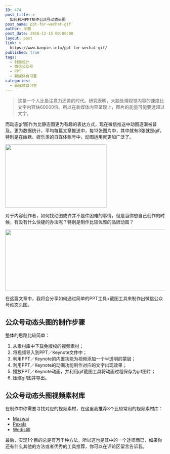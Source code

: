 ```yaml
---
ID: 474
post_title: >
  如何利用PPT制作公众号动态头图
post_name: ppt-for-wechat-gif
author: 半撇
post_date: 2016-12-15 00:00:00
layout: post
link: >
  https://www.banpie.info/ppt-for-wechat-gif/
published: true
tags:
  - 封面设计
  - 微信公众号
  - PPT
  - 新媒体自习室
categories:
  - 新媒体自习室
---
```

> 这是一个人比鱼注意力还差的时代。研究表明，大脑处理视觉内容的速度比文字内容快60000倍。所以在新媒体内容呈现上，图片的能量可能要远超过文字。

而动态gif图作为比静态图更为有趣的表达方式，现在微信推送中动图逐渐被普及。更为数据统计，平均每篇文章推送中，每13张图片中，其中就有3张就是gif，特别是在幽默、娱乐类的自媒体账号中，动图运用就更加广泛了。

[<img class="alignnone size-full wp-image-3012" src="http://www.banpie.info/wp-content/uploads/2019/04/unnamed-file-6.gif" width="320" height="200" alt="" />][1]

对于内容创作者，如何找动图或许并不是件困难的事情，但是当你想自己创作的时候，有没有什么快捷的办法呢？特别是制作比较优雅的品牌动图？

[<img class="alignnone size-full wp-image-3013" src="http://www.banpie.info/wp-content/uploads/2019/04/unnamed-file-7.gif" width="700" height="193" alt="" />][2]

在这篇文章中，我将会分享如何通过简单的PPT工具+截图工具来制作出微信公众号动态头图。

## 公众号动态头图的制作步骤

整体的思路比较简单：

1.  从素材库中下载免版权的视频素材；
2.  将视频导入到PPT／Keynote文件中；
3.  利用PPT／Keynote的内置功能为视频添加一个半透明的蒙层；
4.  利用PPT／Keynote的动画功能制作对应的文字出现效果；
5.  播放PPT／Keynote动画，并利用gif截图工具将动画过程保存为gif图片；
6.  压缩gif图并导出。

## 公众号动态头图视频素材库

在制作中你需要寻找对应的视频素材，在这里我推荐3个比较常用的视频素材库：

*   [Mazwai][3]
*   [Pexels][4]
*   [Wedistill][5]

最后，实现1个目的总是有万千种方法，所以这也是其中的一个途径而已，如果你还有什么其他的方法或者优秀的工具推荐，你可以在评论区留言告诉我。

 [1]: http://www.banpie.info/wp-content/uploads/2019/04/unnamed-file-6.gif
 [2]: http://www.banpie.info/wp-content/uploads/2019/04/unnamed-file-7.gif
 [3]: http://mazwai.com/#/videos
 [4]: http://videos.pexels.com/
 [5]: http://wedistill.io/